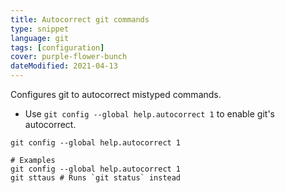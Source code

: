 ```yaml
---
title: Autocorrect git commands
type: snippet
language: git
tags: [configuration]
cover: purple-flower-bunch
dateModified: 2021-04-13
---
```


Configures git to autocorrect mistyped commands.

- Use `git config --global help.autocorrect 1` to enable git's autocorrect.

```shell
git config --global help.autocorrect 1

# Examples
git config --global help.autocorrect 1
git sttaus # Runs `git status` instead
```
